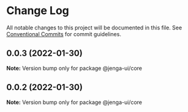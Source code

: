 # Change Log

All notable changes to this project will be documented in this file.
See [Conventional Commits](https://conventionalcommits.org) for commit guidelines.

## 0.0.3 (2022-01-30)

**Note:** Version bump only for package @jenga-ui/core

## 0.0.2 (2022-01-30)

**Note:** Version bump only for package @jenga-ui/core
